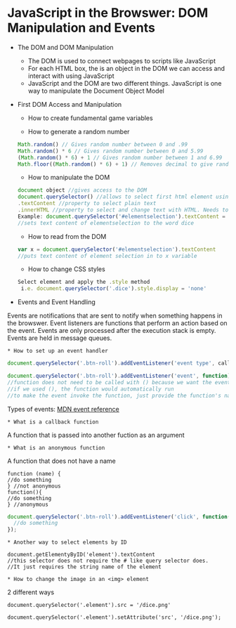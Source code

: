 # JavaScript in the Browswer: DOM Manipulation and Events

* The DOM and DOM Manipulation
  * The DOM is used to connect webpages to scripts like JavaScript
  * For each HTML box, the is an object in the DOM we can access and interact with using JavaScript
  * JavaScript and the DOM are two different things. JavaScript is one way to manipulate the Document Object Model
  
* First DOM Access and Manipulation
  * How to create fundamental game variables
    
  * How to generate a random number
  ```javascript
  Math.random() // Gives random number between 0 and .99
  Math.random() * 6 // Gives random number between 0 and 5.99
  (Math.random() * 6) + 1 // Gives random number between 1 and 6.99
  Math.floor((Math.random() * 6) + 1) // Removes decimal to give random number between 1 and 6
  ```
  * How to manipulate the DOM
  ```javascript
  document object //gives access to the DOM
  document.querySelector() //allows to select first html element using css selectors
  .textContent //property to select plain text
  .innerHTML //property to select and change text with HTML. Needs to be in a string i.e. '<em>23</em>'
  Example: document.querySelector('#elementselection').textContent = 'dice' 
  //sets text content of elementselection to the word dice
  ```
  * How to read from the DOM
  ```javascript
  var x = document.querySelector('#elementselection').textContent 
  //puts text content of element selection in to x variable
  ```
  * How to change CSS styles
  ```javascript
  Select element and apply the .style method
   i.e. document.querySelector('.dice').style.display = 'none'
  ```
* Events and Event Handling
  
Events are notifications that are sent to notify when something happens in the browswer. Event listeners are functions that perform an action based on the event. Events are only processed after the execution stack is empty. Events are held in message queues.
  
    * How to set up an event handler
```javascript
document.querySelector('.btn-roll').addEventListener('event type', callback function)

document.querySelector('.btn-roll').addEventListener('event', function) 
//function does not need to be called with () because we want the event to invoke the function
//if we used (), the function would automatically run
//to make the event invoke the function, just provide the function's name
```
Types of events: [MDN event reference](https://developer.mozilla.org/en-US/docs/Web/Events)

    * What is a callback function
 A function that is passed into another fuction as an argument

    * What is an anonymous function
A function that does not have a name
```
function (name) {
//do something
} //not anonymous
function(){
//do something
} //anonymous
```
```javascript
document.querySelector('.btn-roll').addEventListener('click', function() {
  //do something
});
```
    * Another way to select elements by ID
```
document.getElementyByID('element').textContent
//this selector does not require the # like query selector does. 
//It just requires the string name of the element
```

    * How to change the image in an <img> element 
2 different ways 
```
document.querySelector('.element').src = '/dice.png'

document.querySelector('.element').setAttribute('src', '/dice.png');
```
  
